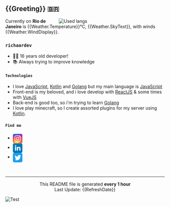 <h2>{{Greeting}} 🇧🇷</h2>

<img align="right" alt="Used langs" width="335" 
     src="https://github-readme-stats.vercel.app/api/top-langs/?username=richaardev&layout=compact&show_icons=true&theme=tokyonight&hide_border=true">

Currently on <strong>Rio de Janeiro</strong> is {{Weather.Temperature}}°C, {{Weather.SkyText}}, with winds {{Weather.WindDisplay}}.

<h3><code>richaardev</code></h3>

-   👨‍💻 16 years old developer!
-   📚 Always trying to improve knowledge

<div>
    <h4><code>Technologies</code></h4>
    <ul>
        <li>
            I love <a href="javascript.com">JavaScript</a>, <a href="kotlinlang.org">Kotlin</a> and <a href="go.dev">Golang</a>
            but my main language is <a href="javascript.com">JavaScript</a>
        </li>
        <li>
            Front-end is my beloved, and i love develop with <a href="https://reactjs.org/">ReactJS</a> & some times with <a href="https://vuejs.org">VueJS</a>
        </li>
        <li>
            Back-end is good too, so i'm trying to learn <a href="go.dev">Golang</a>
        </li>
        <li>
            I love play minecraft, so I create assorted plugins for my server using <a href="kotlinlang.org">Kotlin</a>.
        </li>
    </ul>
</div>
<div>
    <h4><code>Find me</code></h4>
    <ul>
        <li>
            <img alt="Instagram" align="center" href="https://instagram.com/richaardev" width="30"
                 src="https://raw.githubusercontent.com/edent/SuperTinyIcons/master/images/svg/instagram.svg">
        </li>
        <li>
            <img alt="Linkedin" align="center" href="https://instagram.com/richaardev" width="30"
                 src="https://github.com/edent/SuperTinyIcons/raw/master/images/svg/linkedin.svg">
        </li>
               <li>
            <img alt="Twitter" align="center" href="https://twitter.com/richaardev" width="30"
                 src="https://raw.githubusercontent.com/edent/SuperTinyIcons/master/images/svg/twitter.svg">
        </li>
    </ul>
</div>
<br>
<hr>
<div align="center">
    This README file is generated <strong>every 1 hour</strong>
    <br>
    Last Update: {{RefreshDate}}
</div>

![Test](https://cdn.discordapp.com/attachments/965376991450767400/965418648464408586/layered-waves-haikei_1.svg)

<!-- Organization is important!! -->
